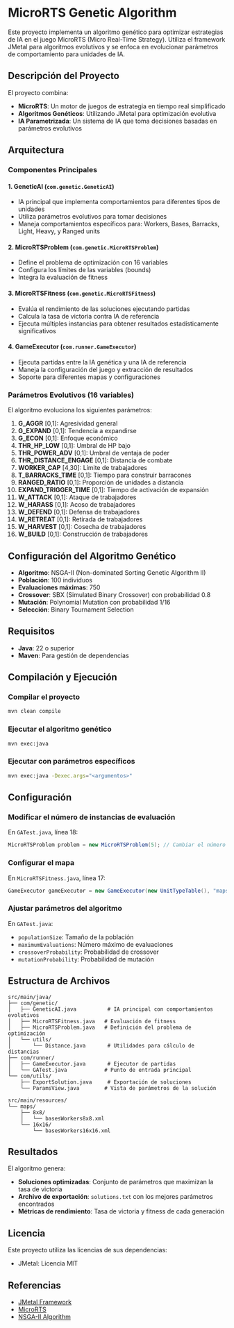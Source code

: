 # MicroRTS Genetic Algorithm

Este proyecto implementa un algoritmo genético para optimizar estrategias de IA en el juego MicroRTS (Micro Real-Time Strategy). Utiliza el framework JMetal para algoritmos evolutivos y se enfoca en evolucionar parámetros de comportamiento para unidades de IA.

## Descripción del Proyecto

El proyecto combina:
- **MicroRTS**: Un motor de juegos de estrategia en tiempo real simplificado
- **Algoritmos Genéticos**: Utilizando JMetal para optimización evolutiva
- **IA Parametrizada**: Un sistema de IA que toma decisiones basadas en parámetros evolutivos

## Arquitectura

### Componentes Principales

#### 1. **GeneticAI** (`com.genetic.GeneticAI`)
- IA principal que implementa comportamientos para diferentes tipos de unidades
- Utiliza parámetros evolutivos para tomar decisiones
- Maneja comportamientos específicos para: Workers, Bases, Barracks, Light, Heavy, y Ranged units

#### 2. **MicroRTSProblem** (`com.genetic.MicroRTSProblem`)
- Define el problema de optimización con 16 variables
- Configura los límites de las variables (bounds)
- Integra la evaluación de fitness

#### 3. **MicroRTSFitness** (`com.genetic.MicroRTSFitness`)
- Evalúa el rendimiento de las soluciones ejecutando partidas
- Calcula la tasa de victoria contra IA de referencia
- Ejecuta múltiples instancias para obtener resultados estadísticamente significativos

#### 4. **GameExecutor** (`com.runner.GameExecutor`)
- Ejecuta partidas entre la IA genética y una IA de referencia
- Maneja la configuración del juego y extracción de resultados
- Soporte para diferentes mapas y configuraciones

### Parámetros Evolutivos (16 variables)

El algoritmo evoluciona los siguientes parámetros:

1. **G_AGGR** [0,1]: Agresividad general
2. **G_EXPAND** [0,1]: Tendencia a expandirse
3. **G_ECON** [0,1]: Enfoque económico
4. **THR_HP_LOW** [0,1]: Umbral de HP bajo
5. **THR_POWER_ADV** [0,1]: Umbral de ventaja de poder
6. **THR_DISTANCE_ENGAGE** [0,1]: Distancia de combate
7. **WORKER_CAP** [4,30]: Límite de trabajadores
8. **T_BARRACKS_TIME** [0,1]: Tiempo para construir barracones
9. **RANGED_RATIO** [0,1]: Proporción de unidades a distancia
10. **EXPAND_TRIGGER_TIME** [0,1]: Tiempo de activación de expansión
11. **W_ATTACK** [0,1]: Ataque de trabajadores
12. **W_HARASS** [0,1]: Acoso de trabajadores
13. **W_DEFEND** [0,1]: Defensa de trabajadores
14. **W_RETREAT** [0,1]: Retirada de trabajadores
15. **W_HARVEST** [0,1]: Cosecha de trabajadores
16. **W_BUILD** [0,1]: Construcción de trabajadores

## Configuración del Algoritmo Genético

- **Algoritmo**: NSGA-II (Non-dominated Sorting Genetic Algorithm II)
- **Población**: 100 individuos
- **Evaluaciones máximas**: 750
- **Crossover**: SBX (Simulated Binary Crossover) con probabilidad 0.8
- **Mutación**: Polynomial Mutation con probabilidad 1/16
- **Selección**: Binary Tournament Selection

## Requisitos

- **Java**: 22 o superior
- **Maven**: Para gestión de dependencias

## Compilación y Ejecución

### Compilar el proyecto
```bash
mvn clean compile
```

### Ejecutar el algoritmo genético
```bash
mvn exec:java
```

### Ejecutar con parámetros específicos
```bash
mvn exec:java -Dexec.args="<argumentos>"
```

## Configuración

### Modificar el número de instancias de evaluación
En `GATest.java`, línea 18:
```java
MicroRTSProblem problem = new MicroRTSProblem(5); // Cambiar el número de instancias
```

### Configurar el mapa
En `MicroRTSFitness.java`, línea 17:
```java
GameExecutor gameExecutor = new GameExecutor(new UnitTypeTable(), "maps/16x16/basesWorkers16x16.xml", false, false, 5000, 20, solution);
```

### Ajustar parámetros del algoritmo
En `GATest.java`:
- `populationSize`: Tamaño de la población
- `maximumEvaluations`: Número máximo de evaluaciones
- `crossoverProbability`: Probabilidad de crossover
- `mutationProbability`: Probabilidad de mutación

## Estructura de Archivos

```
src/main/java/
├── com/genetic/
│   ├── GeneticAI.java          # IA principal con comportamientos evolutivos
│   ├── MicroRTSFitness.java   # Evaluación de fitness
│   ├── MicroRTSProblem.java   # Definición del problema de optimización
│   └── utils/
│       └── Distance.java       # Utilidades para cálculo de distancias
├── com/runner/
│   ├── GameExecutor.java       # Ejecutor de partidas
│   └── GATest.java            # Punto de entrada principal
└── com/utils/
    ├── ExportSolution.java     # Exportación de soluciones
    └── ParamsView.java        # Vista de parámetros de la solución

src/main/resources/
└── maps/
    ├── 8x8/
    │   └── basesWorkers8x8.xml
    └── 16x16/
        └── basesWorkers16x16.xml
```

## Resultados

El algoritmo genera:
- **Soluciones optimizadas**: Conjunto de parámetros que maximizan la tasa de victoria
- **Archivo de exportación**: `solutions.txt` con los mejores parámetros encontrados
- **Métricas de rendimiento**: Tasa de victoria y fitness de cada generación

## Licencia

Este proyecto utiliza las licencias de sus dependencias:
- JMetal: Licencia MIT

## Referencias

- [JMetal Framework](https://github.com/jMetal/jMetal)
- [MicroRTS](https://github.com/santiontanon/microrts)
- [NSGA-II Algorithm](https://ieeexplore.ieee.org/document/996017)
